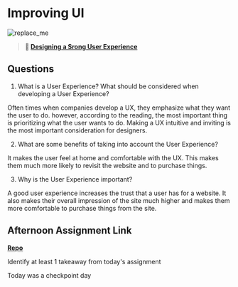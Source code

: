 # Improving UI

![replace_me](https://codeworks.blob.core.windows.net/public/assets/img/illustrations/placeholder.svg)

> **📖 [Designing a Srong User Experience](https://codeworksacademy.com/fs-student-guide/resources/wk7/03-Creating-Good-UX)**

## Questions

1. What is a User Experience? What should be considered when developing a User Experience?

Often times when companies develop a UX, they emphasize what they want the user to do. however, according to the reading, the most important thing is prioritizing what the user wants to do. Making a UX intuitive and inviting is the most important consideration for designers. 

2. What are some benefits of taking into account the User Experience?

It makes the user feel at home and comfortable with the UX. This makes them much more likely to revisit the website and to purchase things. 

3. Why is the User Experience important?

A good user experience increases the trust that a user has for a website. It also makes their overall impression of the site much higher and makes them more comfortable to purchase things from the site. 

## Afternoon Assignment Link

**[Repo](https://github.com/CALEBELLIOTT/<ASSIGNMENT_REPO>)**

Identify at least 1 takeaway from today's assignment

Today was a checkpoint day